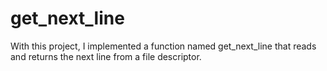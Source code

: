# get_next_line
With this project, I implemented a function named get_next_line that reads and returns the next line from a file descriptor.

